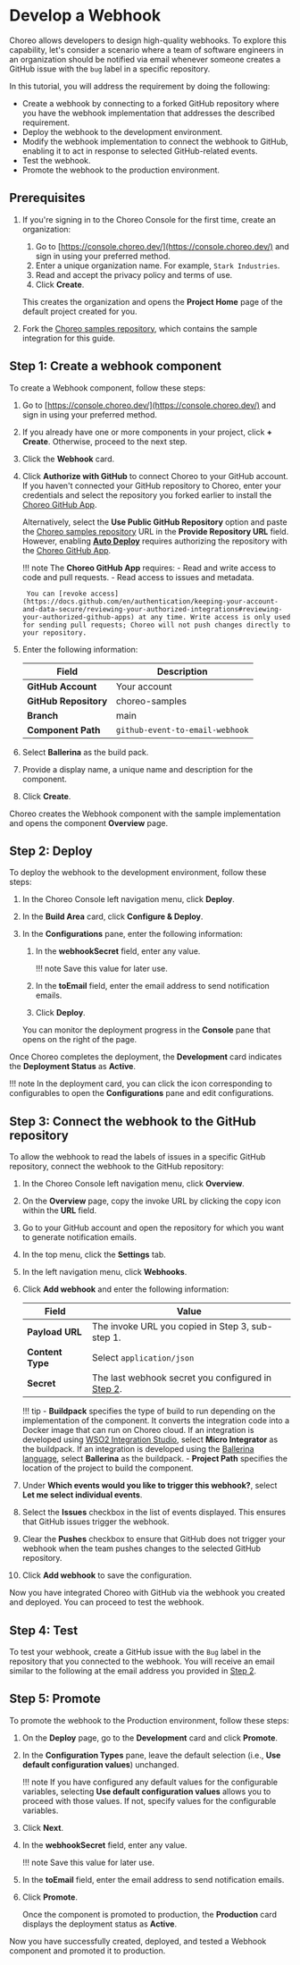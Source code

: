 # Develop a Webhook

Choreo allows developers to design high-quality webhooks. To explore this capability, let's consider a scenario where a team of software engineers in an organization should be notified via email whenever someone creates a GitHub issue with the `bug` label in a specific repository.

In this tutorial, you will address the requirement by doing the following:

- Create a webhook by connecting to a forked GitHub repository where you have the webhook implementation that addresses the described requirement.
- Deploy the webhook to the development environment.
- Modify the webhook implementation to connect the webhook to GitHub, enabling it to act in response to selected GitHub-related events.
- Test the webhook.
- Promote the webhook to the production environment.

## Prerequisites

1. If you're signing in to the Choreo Console for the first time, create an organization:
    1. Go to [https://console.choreo.dev/](https://console.choreo.dev/) and sign in using your preferred method.
    2. Enter a unique organization name. For example, `Stark Industries`.
    3. Read and accept the privacy policy and terms of use.
    4. Click **Create**.

    This creates the organization and opens the **Project Home** page of the default project created for you.

2. Fork the [Choreo samples repository](https://github.com/wso2/choreo-samples), which contains the sample integration for this guide.

## Step 1: Create a webhook component

To create a Webhook component, follow these steps:

1. Go to [https://console.choreo.dev/](https://console.choreo.dev/) and sign in using your preferred method.
2. If you already have one or more components in your project, click **+ Create**. Otherwise, proceed to the next step.
3. Click the **Webhook** card.
4. Click **Authorize with GitHub** to connect Choreo to your GitHub account. If you haven't connected your GitHub repository to Choreo, enter your credentials and select the repository you forked earlier to install the [Choreo GitHub App](https://github.com/marketplace/choreo-apps).

    Alternatively, select the **Use Public GitHub Repository** option and paste the [Choreo samples repository](https://github.com/wso2/choreo-samples) URL in the **Provide Repository URL** field. However, enabling [**Auto Deploy**](https://wso2.com/choreo/docs/choreo-concepts/ci-cd/#deploy) requires authorizing the repository with the [Choreo GitHub App](https://github.com/marketplace/choreo-apps).

    !!! note
        The **Choreo GitHub App** requires:
        - Read and write access to code and pull requests.
        - Read access to issues and metadata.

        You can [revoke access](https://docs.github.com/en/authentication/keeping-your-account-and-data-secure/reviewing-your-authorized-integrations#reviewing-your-authorized-github-apps) at any time. Write access is only used for sending pull requests; Choreo will not push changes directly to your repository.

5. Enter the following information:

    | **Field**                     | **Description**    |
    |-------------------------------|--------------------|
    | **GitHub Account**            | Your account       |
    | **GitHub Repository**         | choreo-samples     |
    | **Branch**                    | main               |
    | **Component Path**              | `github-event-to-email-webhook` |

6. Select **Ballerina** as the build pack.
7. Provide a display name, a unique name and description for the component.
8. Click **Create**.

Choreo creates the Webhook component with the sample implementation and opens the component **Overview** page.

## Step 2: Deploy

To deploy the webhook to the development environment, follow these steps:

1. In the Choreo Console left navigation menu, click **Deploy**.
2. In the **Build Area** card, click **Configure & Deploy**.
3. In the **Configurations** pane, enter the following information:
    1. In the **webhookSecret** field, enter any value.

        !!! note
            Save this value for later use.

    2. In the **toEmail** field, enter the email address to send notification emails.
    3. Click **Deploy**.

    You can monitor the deployment progress in the **Console** pane that opens on the right of the page.

Once Choreo completes the deployment, the **Development** card indicates the **Deployment Status** as **Active**.

!!! note
    In the deployment card, you can click the icon corresponding to configurables to open the **Configurations** pane and edit configurations.

## Step 3: Connect the webhook to the GitHub repository

To allow the webhook to read the labels of issues in a specific GitHub repository, connect the webhook to the GitHub repository:

1. In the Choreo Console left navigation menu, click **Overview**.
2. On the **Overview** page, copy the invoke URL by clicking the copy icon within the **URL** field.
3. Go to your GitHub account and open the repository for which you want to generate notification emails.
4. In the top menu, click the **Settings** tab.
5. In the left navigation menu, click **Webhooks**.
6. Click **Add webhook** and enter the following information:

    | **Field**        | **Value**                                                          |
    |------------------|--------------------------------------------------------------------|
    | **Payload URL**  | The invoke URL you copied in Step 3, sub-step 1.                   |
    | **Content Type** | Select `application/json`                                          |
    | **Secret**       | The last webhook secret you configured in [Step 2](#step-2-deploy).| 

    !!! tip
        - **Buildpack** specifies the type of build to run depending on the implementation of the component. It converts the integration code into a Docker image that can run on Choreo cloud. If an integration is developed using [WSO2 Integration Studio](https://wso2.com/integration/integration-studio/), select **Micro Integrator** as the buildpack. If an integration is developed using the [Ballerina language](https://ballerina.io), select **Ballerina** as the buildpack.
        - **Project Path** specifies the location of the project to build the component.

7. Under **Which events would you like to trigger this webhook?**, select **Let me select individual events**.
8. Select the **Issues** checkbox in the list of events displayed. This ensures that GitHub issues trigger the webhook.
9. Clear the **Pushes** checkbox to ensure that GitHub does not trigger your webhook when the team pushes changes to the selected GitHub repository.
10. Click **Add webhook** to save the configuration.

Now you have integrated Choreo with GitHub via the webhook you created and deployed. You can proceed to test the webhook.

## Step 4: Test

To test your webhook, create a GitHub issue with the `Bug` label in the repository that you connected to the webhook. You will receive an email similar to the following at the email address you provided in [Step 2](#step-2-deploy).

## Step 5: Promote

To promote the webhook to the Production environment, follow these steps:

1. On the **Deploy** page, go to the **Development** card and click **Promote**.
2. In the **Configuration Types** pane, leave the default selection (i.e., **Use default configuration values**) unchanged.

    !!! note
        If you have configured any default values for the configurable variables, selecting **Use default configuration values** allows you to proceed with those values. If not, specify values for the configurable variables.

3. Click **Next**.
4. In the **webhookSecret** field, enter any value.

    !!! note
        Save this value for later use.

5. In the **toEmail** field, enter the email address to send notification emails.
6. Click **Promote**.

    Once the component is promoted to production, the **Production** card displays the deployment status as **Active**.

Now you have successfully created, deployed, and tested a Webhook component and promoted it to production.
